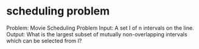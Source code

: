 # scheduling problem
Problem: Movie Scheduling Problem
Input: A set I of n intervals on the line.
Output: What is the largest subset of mutually non-overlapping intervals which can
be selected from I?
